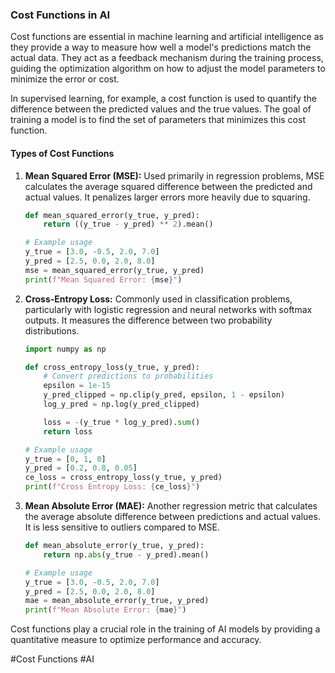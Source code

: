 ### Cost Functions in AI

Cost functions are essential in machine learning and artificial intelligence as they provide a way to measure how well a model's predictions match the actual data. They act as a feedback mechanism during the training process, guiding the optimization algorithm on how to adjust the model parameters to minimize the error or cost.

In supervised learning, for example, a cost function is used to quantify the difference between the predicted values and the true values. The goal of training a model is to find the set of parameters that minimizes this cost function.

#### Types of Cost Functions

1. **Mean Squared Error (MSE):** Used primarily in regression problems, MSE calculates the average squared difference between the predicted and actual values. It penalizes larger errors more heavily due to squaring.

   ```python
   def mean_squared_error(y_true, y_pred):
       return ((y_true - y_pred) ** 2).mean()

   # Example usage
   y_true = [3.0, -0.5, 2.0, 7.0]
   y_pred = [2.5, 0.0, 2.0, 8.0]
   mse = mean_squared_error(y_true, y_pred)
   print(f"Mean Squared Error: {mse}")
   ```

2. **Cross-Entropy Loss:** Commonly used in classification problems, particularly with logistic regression and neural networks with softmax outputs. It measures the difference between two probability distributions.

   ```python
   import numpy as np

   def cross_entropy_loss(y_true, y_pred):
       # Convert predictions to probabilities
       epsilon = 1e-15
       y_pred_clipped = np.clip(y_pred, epsilon, 1 - epsilon)
       log_y_pred = np.log(y_pred_clipped)

       loss = -(y_true * log_y_pred).sum()
       return loss

   # Example usage
   y_true = [0, 1, 0]
   y_pred = [0.2, 0.8, 0.05]
   ce_loss = cross_entropy_loss(y_true, y_pred)
   print(f"Cross Entropy Loss: {ce_loss}")
   ```

3. **Mean Absolute Error (MAE):** Another regression metric that calculates the average absolute difference between predictions and actual values. It is less sensitive to outliers compared to MSE.

   ```python
   def mean_absolute_error(y_true, y_pred):
       return np.abs(y_true - y_pred).mean()

   # Example usage
   y_true = [3.0, -0.5, 2.0, 7.0]
   y_pred = [2.5, 0.0, 2.0, 8.0]
   mae = mean_absolute_error(y_true, y_pred)
   print(f"Mean Absolute Error: {mae}")
   ```

Cost functions play a crucial role in the training of AI models by providing a quantitative measure to optimize performance and accuracy.

#Cost Functions #AI